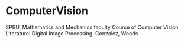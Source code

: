 # ComputerVision
SPBU, Mathematics and Mechanics faculty
Course of Computer Vision 
Literature: Digital Image Processing. Gonzalez, Woods
